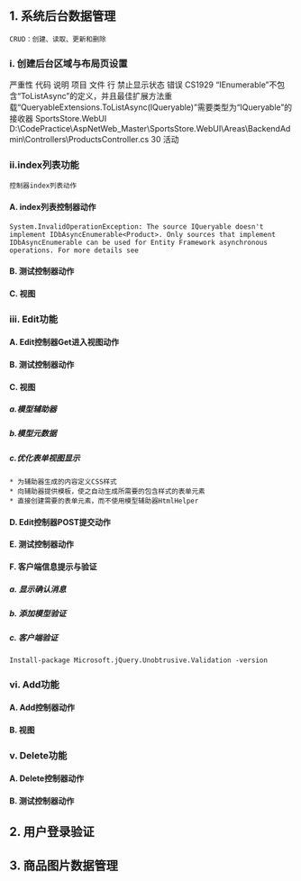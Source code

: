 ## 1. 系统后台数据管理
    CRUD：创建、读取、更新和删除
### i. 创建后台区域与布局页设置
严重性	代码	说明	项目	文件	行	禁止显示状态
错误	CS1929	“IEnumerable<Product>”不包含“ToListAsync”的定义，并且最佳扩展方法重载“QueryableExtensions.ToListAsync(IQueryable)”需要类型为“IQueryable”的接收器	SportsStore.WebUI	D:\CodePractice\AspNetWeb_Master\SportsStore.WebUI\Areas\BackendAdmin\Controllers\ProductsController.cs	30	活动

### ii.index列表功能 
    控制器index列表动作
#### A. index列表控制器动作
    System.InvalidOperationException: The source IQueryable doesn't implement IDbAsyncEnumerable<Product>. Only sources that implement IDbAsyncEnumerable can be used for Entity Framework asynchronous operations. For more details see
#### B. 测试控制器动作
#### C. 视图

### iii. Edit功能
#### A. Edit控制器Get进入视图动作
#### B. 测试控制器动作
#### C. 视图
##### a.模型辅助器
##### b.模型元数据
##### c.优化表单视图显示
    * 为辅助器生成的内容定义CSS样式
    * 向辅助器提供模板，使之自动生成所需要的包含样式的表单元素
    * 直接创建需要的表单元素，而不使用模型辅助器HtmlHelper
#### D. Edit控制器POST提交动作
#### E. 测试控制器动作
#### F. 客户端信息提示与验证
##### a. 显示确认消息
##### b. 添加模型验证
##### c. 客户端验证
    Install-package Microsoft.jQuery.Unobtrusive.Validation -version 
### vi. Add功能
#### A. Add控制器动作
#### B. 视图

### v. Delete功能
#### A. Delete控制器动作
#### B. 测试控制器动作

## 2. 用户登录验证
## 3. 商品图片数据管理

